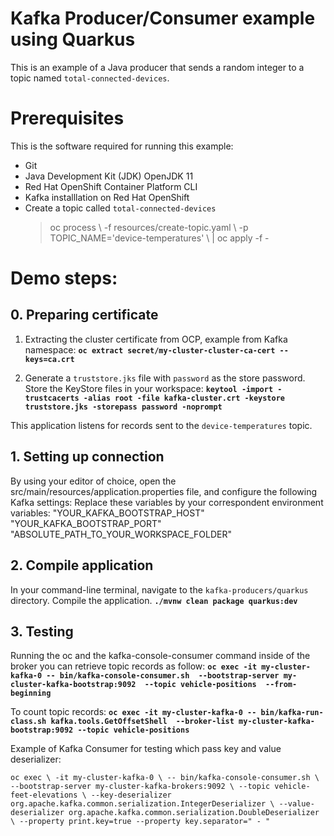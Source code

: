 # Kafka Producer/Consumer example using Quarkus
This is an example of a Java producer that sends a random integer to a topic named `total-connected-devices`.
# Prerequisites
This is the software required for running this example:
 - Git 
 - Java Development Kit (JDK) OpenJDK 11
 - Red Hat OpenShift Container Platform CLI 
 - Kafka installlation on Red Hat OpenShift 
 - Create a topic called `total-connected-devices`
	> oc process \\
	> -f resources/create-topic.yaml \\
	> -p TOPIC_NAME='device-temperatures' \ | oc apply -f -

# Demo steps:
## 0. Preparing certificate 
  1. Extracting the cluster certificate from OCP, example from Kafka namespace:
 **`oc extract secret/my-cluster-cluster-ca-cert --keys=ca.crt `**
 
 2. Generate a `truststore.jks` file with `password` as the store password. Store the KeyStore files in your workspace:
 **`keytool -import -trustcacerts -alias root -file kafka-cluster.crt -keystore truststore.jks -storepass password -noprompt`**

This application listens for records sent to the `device-temperatures` topic.
## 1. Setting up connection
By using your editor of choice, open the src/main/resources/application.properties file, and configure the following Kafka settings:
Replace these variables by your correspondent environment variables: 
    "YOUR_KAFKA_BOOTSTRAP_HOST"
    "YOUR_KAFKA_BOOTSTRAP_PORT"
    "ABSOLUTE_PATH_TO_YOUR_WORKSPACE_FOLDER"
## 2. Compile application
In your command-line terminal, navigate to the `kafka-producers/quarkus` directory. Compile the application.
**`./mvnw clean package quarkus:dev`**

## 3. Testing
Running the oc and the kafka-console-consumer command inside of the broker you can retrieve topic records as follow:
 **`oc exec -it my-cluster-kafka-0 -- bin/kafka-console-consumer.sh  --bootstrap-server my-cluster-kafka-bootstrap:9092  --topic vehicle-positions  --from-beginning`**
 
 To count topic records:
 **`oc exec -it my-cluster-kafka-0 -- bin/kafka-run-class.sh kafka.tools.GetOffsetShell  --broker-list my-cluster-kafka-bootstrap:9092 --topic vehicle-positions`**
 
 Example of Kafka Consumer for testing which pass key and value deserializer:
 
  `oc exec \
 -it my-cluster-kafka-0 \
  -- bin/kafka-console-consumer.sh \
 --bootstrap-server my-cluster-kafka-brokers:9092 \
 --topic vehicle-feet-elevations \
 --key-deserializer org.apache.kafka.common.serialization.IntegerDeserializer \
 --value-deserializer org.apache.kafka.common.serialization.DoubleDeserializer \
 --property print.key=true --property key.separator=" - "`
